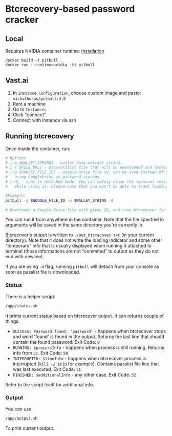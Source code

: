 # Btcrecovery-based password cracker

## Local

Requires NVIDIA container runtime: [Installation](https://docs.nvidia.com/datacenter/cloud-native/container-toolkit/install-guide.html)

```
docker build -t pitbull .
docker run --runtime=nvidia -ti pitbull
```

## Vast.ai
1. In `Instance Configuration`, choose custom image and paste: `michalhuras/pitbull:3.0`
2. Rent a machine
3. Go to `Instances`
4. Click "connect"
5. Connect with instance via ssh

## Running btcrecovery
Once inside the container, run:
```bash
# Options
# [-w $WALLET_STRING] - wallet data extract string.
# [-f $FILE_URL] - passwordlist file that will be downloaded and tested.
# [-g $GOOGLE_FILE_ID] - Google Drive file id, can be used instead of $FILE_URL when
#   using GoogleDrive as password storage
# [-d] - runs in detached mode. You can safely close the terminal session (or log out from SSH)
#   while using it. Please note that you won't be able to track loading indicator anymore (it uses pipe buffer which is not flushed to the output with '\n'). 

#Example: 
pitbull -g $GOOGLE_FILE_ID -w $WALLET_STRING -d

# Downloads a Google Drive file with given ID, and runs btcrecover for $WALLET_STRING in detached mode.
```
You can run it from anywhere in the container. Note that the file specfied in arguments will be saved in the same directory you're currently in.

Btcrecover's output is written to `./out_btcrecover.txt` (in your current directory). Note that it does not write the loading indicator and some other "temporary" info that is usually displayed when running it attached to terminal (those informations are not "commited" to output as they do not end with newline).

If you are using `-d` flag, running `pitbull` will detach from your console as soon as passlist file is downloaded.

### Status
There is a helper script:
```bash
/app/status.sh
```
It prints current status based on btcrecover output. It can returns couple of things:
* `SUCCESS: Password found: 'password'` - happens when btcrecover stops and word 'found' is found in the output. Returns the last line that should contain the found password. Exit Code: `0`
* `RUNNING: $processInfo` - happens when process is still running. Returns info from `ps`. Exit Code: `50`
* `INTERRUPTED: $lineInfo` - happens when btcrecover process is interrupted (`kill -2 $PID` for example). Contains passlist file line that was last executed. Exit Code: `51`
* `FINISHED: $additionalInfo` - any other case. Exit Code: `52`

Refer to the script itself for additional info.

### Output
You can use
```bash
/app/output.sh
```
To print current output.
